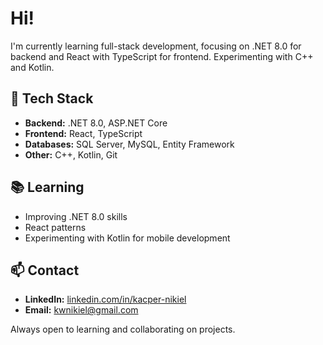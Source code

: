 # Hi!

I'm currently learning full-stack development, focusing on .NET 8.0 for backend and React with TypeScript for frontend. Experimenting with C++ and Kotlin.  

## 🔧 Tech Stack  

- **Backend:** .NET 8.0, ASP.NET Core  
- **Frontend:** React, TypeScript  
- **Databases:** SQL Server, MySQL, Entity Framework  
- **Other:** C++, Kotlin, Git  

## 📚 Learning  

- Improving .NET 8.0 skills  
- React patterns  
- Experimenting with Kotlin for mobile development  

## 📫 Contact  

- **LinkedIn:** [linkedin.com/in/kacper-nikiel](https://www.linkedin.com/in/kacper-nikiel-78aa63341/)  
- **Email:** kwnikiel@gmail.com  

Always open to learning and collaborating on projects.  

